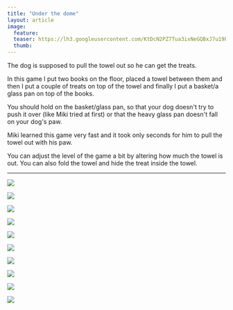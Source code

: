```yaml
---
title: "Under the dome"
layout: article
image:
  feature:
  teaser: https://lh3.googleusercontent.com/KtDcN2PZ7Tua3ixNeGQBxJ7u19PeGG7nzCBWk5sWGxl4dTHnUn9P4ufVDcil41_rQUBwy7vKDDfT4jaE5zlsHEceJHFittGLTE3nQ8k3pYqoirJk1Rj6p3pCePT1HbeQVoP76Ouzuq1Im2OHRXrGs7f554O4vkhVt70xO7rn-73M3512pOITY09AFqvP48mnn3LkccmEqYCZbwnEgLiCfjqwumGC3hGm-upzKgEq_wMXvkBiNFTGFBmO9HKGjBpedpniF9dpna1C6fbtop3tPB0A2DC1Rvd130uS5Tm1XO4R9EMN5vyuTNJIDtpUbgIVBT8dgbDWrCXTx-QvhL3Xf6TsgfNPPfCRQm60hkDIbvJTlOOP-1Q9ZqnGM9Ch8TD18E1-bUlcsRjezvZylP-ZXnB2ATRCboYTo1E8fyHdrLIQ4h7p3TU5tacR8ARIl1EQb0LE1ZuvyhxeBUR6GHXQkM86MaCcpIhZkAgq8QYyhS3_lBnSKCd1_0zwjo_f-ydNypmTEl_KUI7pVoYVKlakbypZiH0BBFPQNLdtixdZBTk=w245
  thumb:
---
```


The dog is supposed to pull the towel out so he can get the treats. 

In this game I put two books on the floor, placed a towel between them and then I put a couple of treats on top of the towel and finally I put a basket/a glass pan on top of the books.

You should hold on the basket/glass pan, so that your dog doesn't try to push it over (like Miki tried at first) or that the heavy glass pan doesn't fall on your dog's paw.

Miki learned this game very fast and it took only seconds for him to pull the towel out with his paw.

You can adjust the level of the game a bit by altering how much the towel is out. You can also fold the towel and hide the treat inside the towel.

---

[![](https://lh3.googleusercontent.com/Jst8FL9IXjLSFCnaDVcphjF3KRCbRnrMlkfO4ujQ0CE5Yta7ykdTp4RLP6L5ASf3fP8fjHiFQVR3NiwPEl2zd8mDs633GGPdIew175Ihyf4fxP1ImzjRVlUJfcsNkYTvX67onbARODPGGI7pDZikJRLC1MpPFG3M6XUG7-lXabwVmd_uBEvdVDGk8NKoEQpLD0BErczFR7emHGdAspqd1mmCR79TstAZ61obvocNWps5jeeKFRFF8l3GzftVmcn2Xb8f22bihYXQ-WNFz0niDLI6xSukLZ7lmdy_tG0Y1_fK1H12cWbdzN4HU6dxwT7r6UzguzIMArkw9HvR4_0vB6G3hk4RBHhfqTZTHAN30Pn_hCCMZN38cTzsFiIpUUVCFHghBEOM6a2Hfw_EVDc6Bmi6AOVa2971pwU0D524wL4CtbOgJDRy3hjhtEJxJQjUvkArHQPYmsGwWD13Cuwrf8QaR15J0jhmkxcK5UURqVd0i-XFLr0och9hpkrm_DcUsSMVPXRjwyE_H0J3k7R8YCFGzGXxMIyl6AQNoAHeLU8=w800)](https://lh3.googleusercontent.com/Jst8FL9IXjLSFCnaDVcphjF3KRCbRnrMlkfO4ujQ0CE5Yta7ykdTp4RLP6L5ASf3fP8fjHiFQVR3NiwPEl2zd8mDs633GGPdIew175Ihyf4fxP1ImzjRVlUJfcsNkYTvX67onbARODPGGI7pDZikJRLC1MpPFG3M6XUG7-lXabwVmd_uBEvdVDGk8NKoEQpLD0BErczFR7emHGdAspqd1mmCR79TstAZ61obvocNWps5jeeKFRFF8l3GzftVmcn2Xb8f22bihYXQ-WNFz0niDLI6xSukLZ7lmdy_tG0Y1_fK1H12cWbdzN4HU6dxwT7r6UzguzIMArkw9HvR4_0vB6G3hk4RBHhfqTZTHAN30Pn_hCCMZN38cTzsFiIpUUVCFHghBEOM6a2Hfw_EVDc6Bmi6AOVa2971pwU0D524wL4CtbOgJDRy3hjhtEJxJQjUvkArHQPYmsGwWD13Cuwrf8QaR15J0jhmkxcK5UURqVd0i-XFLr0och9hpkrm_DcUsSMVPXRjwyE_H0J3k7R8YCFGzGXxMIyl6AQNoAHeLU8=s0)

[![](https://lh3.googleusercontent.com/h-roP9fbVF-eJ0XT9xiuvuUlTYC8bHVIo7RaMkrDUt-EbVSPBr2W127Id-n-HvgKLreR-tiRCLbr6b3isShJXFOf9KWM416bOTioPyksYgTtTJnCaDDSgyQyAzpuYB25FkAG1-pCp6M3gLhhCjcgRfdjDGPA3S8wJRQl7ge7goPXmny1sSugjUVim1dTHq4iZH_ej7ehsh8saKC4snstxq8l6cKk46reBaTXVyNPEjxeibQlMiXY73mYIjJ07uMUjkF_wTzSGuUoqqkMuxRBFxOeTbuD7GA5owXKgYCx4CiLSlv2IMqRfIiqGq7adzW-r6EftCUzPUWO-y_xJg0RSSZFi5QRKU65a9itXvFLzBx3DLwnWXcVA-ofP80sDwlO58wGdGxtrkAfyc10wm6uy2ekbmT3LXBrIbCg1TsDutVf4zr6yd_I94O521fhoZSmCfBER0PTTHP3AiLgFUGgjyBwJ85EqDaXB7qa4CVtVLy9pK7YZgAqaX-O9nSd4LNHr2LY7-6BwlzbMhe7EDb2hf87xS9yWn7yEs12SvMMno0=w800)](https://lh3.googleusercontent.com/h-roP9fbVF-eJ0XT9xiuvuUlTYC8bHVIo7RaMkrDUt-EbVSPBr2W127Id-n-HvgKLreR-tiRCLbr6b3isShJXFOf9KWM416bOTioPyksYgTtTJnCaDDSgyQyAzpuYB25FkAG1-pCp6M3gLhhCjcgRfdjDGPA3S8wJRQl7ge7goPXmny1sSugjUVim1dTHq4iZH_ej7ehsh8saKC4snstxq8l6cKk46reBaTXVyNPEjxeibQlMiXY73mYIjJ07uMUjkF_wTzSGuUoqqkMuxRBFxOeTbuD7GA5owXKgYCx4CiLSlv2IMqRfIiqGq7adzW-r6EftCUzPUWO-y_xJg0RSSZFi5QRKU65a9itXvFLzBx3DLwnWXcVA-ofP80sDwlO58wGdGxtrkAfyc10wm6uy2ekbmT3LXBrIbCg1TsDutVf4zr6yd_I94O521fhoZSmCfBER0PTTHP3AiLgFUGgjyBwJ85EqDaXB7qa4CVtVLy9pK7YZgAqaX-O9nSd4LNHr2LY7-6BwlzbMhe7EDb2hf87xS9yWn7yEs12SvMMno0=s0)

[![](https://lh3.googleusercontent.com/yYYn5eOWAhmz2jAng8OS4vSjbenyg0qDp2SfPX-PpxXxfAj2HF0Bei0eKnc58S_kCwrI5F8-K8OViHp7aVkXrdF6mzWIcZF0q-XXmgSg2FkQEn5pIBW2O7kE0VyGNebZgqyJWMxZFGAqIENLQeL3yjb_3tiKVnp3GeZY380UA5aieWXiZTbGNXNXCrZk--3C6FZ5H2Zy0Ds9iNRua_VYHB1ijGv93grX2bozkuZhST7P3iG_CQtAcrPbDelg5UFIth7dBPI0qIm54zTW1foMndg_VMt1yKyB9-rNGl11dWro65fqIRPBe1esmSq5aBLgcBQiZaWifrJzN-STlOhuM_Aju-KlXJHMI6mdSerHg90NJtuWgCfmCaGvGTvbYehhBXuUG0Js0zgXuvdtRhAiInRJw2XNkqbpHBzT8SG-sXx38e0Bg6lruwwPBkPT7Tq6IWwhQg9aYDIzkK-tAKNrtM0U5MYYbVe0JIFuZMSSyTmzDNAo7ftoMzpivE_K_SgWCaC2agmxBB7tAm7E4sAL9BFBAe9oZ3X4SIIxpClD70U=w800)](https://lh3.googleusercontent.com/yYYn5eOWAhmz2jAng8OS4vSjbenyg0qDp2SfPX-PpxXxfAj2HF0Bei0eKnc58S_kCwrI5F8-K8OViHp7aVkXrdF6mzWIcZF0q-XXmgSg2FkQEn5pIBW2O7kE0VyGNebZgqyJWMxZFGAqIENLQeL3yjb_3tiKVnp3GeZY380UA5aieWXiZTbGNXNXCrZk--3C6FZ5H2Zy0Ds9iNRua_VYHB1ijGv93grX2bozkuZhST7P3iG_CQtAcrPbDelg5UFIth7dBPI0qIm54zTW1foMndg_VMt1yKyB9-rNGl11dWro65fqIRPBe1esmSq5aBLgcBQiZaWifrJzN-STlOhuM_Aju-KlXJHMI6mdSerHg90NJtuWgCfmCaGvGTvbYehhBXuUG0Js0zgXuvdtRhAiInRJw2XNkqbpHBzT8SG-sXx38e0Bg6lruwwPBkPT7Tq6IWwhQg9aYDIzkK-tAKNrtM0U5MYYbVe0JIFuZMSSyTmzDNAo7ftoMzpivE_K_SgWCaC2agmxBB7tAm7E4sAL9BFBAe9oZ3X4SIIxpClD70U=s0)

[![](https://lh3.googleusercontent.com/36cbG2aRygN-qNAFcOLGf3vZZU-gAN3UkwIpz0o4J9NzLHiP4j0ClSzsvdz0EBlONxBSE0Zfk7-SgKkgi-bXFb1hSwvdlLtu66XVXrBvCeKzcx-Hu5i2yKI-Z5dba5qfMH-bwvgsxns0iCCN9F7ARbTK6JGjKB___h0nv8fDMf50IlFT7c1ru0VXsFwZ-0MlFJVuawtOJRSqdCaFiDLvwsHCyJEJEB8qfIqL7d5WS5zbQ09RFNrB2LB3RbA38kWOd7bQhOgd4aTRo91J_eRUHQHtzNioG1SOv0nNQ8pzV971wGz_YP_GAf0O8l3yZx2cwemqJAbt1vofqeBx9rYAMkphdAwQ5P3WHmJQGQYS_sVz-NYXjCknKl9NHuDOYlkPliu0SdR2JrN26AmTgytyzrBcc0gj1r43JmED8Bb8VI1uoTrLbKBDMOgd-sAnFU_RBgSRp7yF-h4_1zcM2QvWA0IQ0uA2GrbdRjSJZJVJTRe2cJ-Sa9BYapq-pvZp57iYLMgS1ZqY_AsAloK3wU1BCFB7OHgS8g4F1Lu8k3XraP0=w800)](https://lh3.googleusercontent.com/36cbG2aRygN-qNAFcOLGf3vZZU-gAN3UkwIpz0o4J9NzLHiP4j0ClSzsvdz0EBlONxBSE0Zfk7-SgKkgi-bXFb1hSwvdlLtu66XVXrBvCeKzcx-Hu5i2yKI-Z5dba5qfMH-bwvgsxns0iCCN9F7ARbTK6JGjKB___h0nv8fDMf50IlFT7c1ru0VXsFwZ-0MlFJVuawtOJRSqdCaFiDLvwsHCyJEJEB8qfIqL7d5WS5zbQ09RFNrB2LB3RbA38kWOd7bQhOgd4aTRo91J_eRUHQHtzNioG1SOv0nNQ8pzV971wGz_YP_GAf0O8l3yZx2cwemqJAbt1vofqeBx9rYAMkphdAwQ5P3WHmJQGQYS_sVz-NYXjCknKl9NHuDOYlkPliu0SdR2JrN26AmTgytyzrBcc0gj1r43JmED8Bb8VI1uoTrLbKBDMOgd-sAnFU_RBgSRp7yF-h4_1zcM2QvWA0IQ0uA2GrbdRjSJZJVJTRe2cJ-Sa9BYapq-pvZp57iYLMgS1ZqY_AsAloK3wU1BCFB7OHgS8g4F1Lu8k3XraP0=s0)

[![](https://lh3.googleusercontent.com/xwK4vfruxeS2mjBvlSa-O31fLmrheOJrOpImYKX8C2BGmE5TDfbIsZw2eSGb8dUUM-CSzU2044ICDsPeTJsCLbJBjPJaeHVR20OYvjXyRUuIgKVEAn5ljMJWldC9BB9fS4DLa7fxj-EFGPEw4ngVe2WdXRynJkky6F1RFC9ucA7AFHN-dF8e3wLoQJt51VLUqQQYRZ9aeyQBC4Y0TZk1Gjmjdqehc9pkXLMFgFtlYWZ1wuOHC-hxGYSI_q566OC1_jfFcL5ZyxK9UCN_Rmit9j0clo9HIELQm4Npf7JlF1LUJwrv9hlzw0rY5YxgqWTV6h0XYFLnZiaMpIqVvkHaOUa_r-GX5QAUBtySHoGSQg-lFHOSDruCNJEE8Xs-pXIjxKcJgRwNSCnoANeY-B-R5SlNXaR953pfrvgP-uuas4oQMfQwCMaglIzuYYMN7zzVX1okL3uO_RYp3EB65ISHxQv75U9Ygn60Hssr8s5rpkzzjUVJAT5lESfDKAgbbpghKVCs4dvOrWw08f7TXpOD9C0hxiX8eaHdTt0S-qvvu6U=w800)](https://lh3.googleusercontent.com/xwK4vfruxeS2mjBvlSa-O31fLmrheOJrOpImYKX8C2BGmE5TDfbIsZw2eSGb8dUUM-CSzU2044ICDsPeTJsCLbJBjPJaeHVR20OYvjXyRUuIgKVEAn5ljMJWldC9BB9fS4DLa7fxj-EFGPEw4ngVe2WdXRynJkky6F1RFC9ucA7AFHN-dF8e3wLoQJt51VLUqQQYRZ9aeyQBC4Y0TZk1Gjmjdqehc9pkXLMFgFtlYWZ1wuOHC-hxGYSI_q566OC1_jfFcL5ZyxK9UCN_Rmit9j0clo9HIELQm4Npf7JlF1LUJwrv9hlzw0rY5YxgqWTV6h0XYFLnZiaMpIqVvkHaOUa_r-GX5QAUBtySHoGSQg-lFHOSDruCNJEE8Xs-pXIjxKcJgRwNSCnoANeY-B-R5SlNXaR953pfrvgP-uuas4oQMfQwCMaglIzuYYMN7zzVX1okL3uO_RYp3EB65ISHxQv75U9Ygn60Hssr8s5rpkzzjUVJAT5lESfDKAgbbpghKVCs4dvOrWw08f7TXpOD9C0hxiX8eaHdTt0S-qvvu6U=s0)

[![](https://lh3.googleusercontent.com/NJ37y9RaofgW4Ev0zp5SMkRb6QXroO1XiEDyq_fU7fct3dYEDYrOlrZJEcjz7jpNZfDfjntXb1ZpALcT-4qUzY-XL173TJkhPnUMaZUoQL5dendpM1InXxCg-KBsILKqixPfByXRks2GYeXEaBIezRIMV9LH5asAzeeRGl8k63pcaVXf7wBmaegYVGkOnYNQOm_2TxqsVs88j4PZ1YgWr2W6uJzyWy0-3MgUxLzRs-N0g1ST376AsvQqtEUk-F5grQcXN1KevNZmiHe2YLSkfB9A-x59KaeQ0k7SYXJ0wLW5BF9jSNqui2r3f9PmDCF4n5IBpBA4QdJfAtlpqP-qUS0jJY6OLUqZhT5cy0IkOBqSHykwGG6yEF7qmpyOqVq3Hd8xj8QadEs_lmdnL8O8zqjlA67WC7LH3Sqziq971jVNjdhY8fYQYdUoys0G9Fyf56FSZAzeUBTVhXIHcxtsYX2L0oPGitMMHXi1re_nr02K0YboeQde-5Y0jmefMoF10oHnKTmyr1A35E-3c0IzomfRP9xoX2CpQ0CEx8ILFDo=w800)](https://lh3.googleusercontent.com/NJ37y9RaofgW4Ev0zp5SMkRb6QXroO1XiEDyq_fU7fct3dYEDYrOlrZJEcjz7jpNZfDfjntXb1ZpALcT-4qUzY-XL173TJkhPnUMaZUoQL5dendpM1InXxCg-KBsILKqixPfByXRks2GYeXEaBIezRIMV9LH5asAzeeRGl8k63pcaVXf7wBmaegYVGkOnYNQOm_2TxqsVs88j4PZ1YgWr2W6uJzyWy0-3MgUxLzRs-N0g1ST376AsvQqtEUk-F5grQcXN1KevNZmiHe2YLSkfB9A-x59KaeQ0k7SYXJ0wLW5BF9jSNqui2r3f9PmDCF4n5IBpBA4QdJfAtlpqP-qUS0jJY6OLUqZhT5cy0IkOBqSHykwGG6yEF7qmpyOqVq3Hd8xj8QadEs_lmdnL8O8zqjlA67WC7LH3Sqziq971jVNjdhY8fYQYdUoys0G9Fyf56FSZAzeUBTVhXIHcxtsYX2L0oPGitMMHXi1re_nr02K0YboeQde-5Y0jmefMoF10oHnKTmyr1A35E-3c0IzomfRP9xoX2CpQ0CEx8ILFDo=s0)

[![](https://lh3.googleusercontent.com/J_E9jdBaSSr31YapD_U2ZrnAs7QnHiQ0guQ-guCTooh-sBnIEjwU_tlojmf78SwFYbdkAVlnYbpl0KUp9hQkEKztV0Si6OA9nRT7ma1l2sT3gCHa2m7KC75x4rnmWYiHWifWu0LIrbhcqjImNYG4xxOtv7AZTFqNxUnyTP5wpT17H50gxI-vdNUaAkwwYxcKdSGvuNpV3Mm1WRP_zz943FuCS5yZbsH0Vo3XRVekgEVAGvfOPNFTodvoJ744aUOX1nwZwTEq4ICIHexSUmV5HAB0KYOrjNII1ampdbEXDQepV99n1zv3BcI9OpS-NCnpaEP-1iuEKITzCxGTr0dxTQcxTcVu8S_UlXhBsdpgyLC7kWwExwd8rKHg2nY7I8XTg2uXVWcJzZACGnUJfSYykCYFLGo-LYZlrs1Im23HdQgaRTGQ_tBlVMp7puT5GCN-Sb8HDLI1XsGTrXZwm6QCl2FHITi6yji7iRKDOpAPW_LBsUUdA1hxpOsO6I--B3O3NrQdpbSfruAPRt0x5RfNkHzg_kyxtazwdwFpeS3g9Rw=w800)](https://lh3.googleusercontent.com/J_E9jdBaSSr31YapD_U2ZrnAs7QnHiQ0guQ-guCTooh-sBnIEjwU_tlojmf78SwFYbdkAVlnYbpl0KUp9hQkEKztV0Si6OA9nRT7ma1l2sT3gCHa2m7KC75x4rnmWYiHWifWu0LIrbhcqjImNYG4xxOtv7AZTFqNxUnyTP5wpT17H50gxI-vdNUaAkwwYxcKdSGvuNpV3Mm1WRP_zz943FuCS5yZbsH0Vo3XRVekgEVAGvfOPNFTodvoJ744aUOX1nwZwTEq4ICIHexSUmV5HAB0KYOrjNII1ampdbEXDQepV99n1zv3BcI9OpS-NCnpaEP-1iuEKITzCxGTr0dxTQcxTcVu8S_UlXhBsdpgyLC7kWwExwd8rKHg2nY7I8XTg2uXVWcJzZACGnUJfSYykCYFLGo-LYZlrs1Im23HdQgaRTGQ_tBlVMp7puT5GCN-Sb8HDLI1XsGTrXZwm6QCl2FHITi6yji7iRKDOpAPW_LBsUUdA1hxpOsO6I--B3O3NrQdpbSfruAPRt0x5RfNkHzg_kyxtazwdwFpeS3g9Rw=s0)

[![](https://lh3.googleusercontent.com/tRG2czr4JsQno1qYiI_dEDfqQ3POgMY1iXTgnqOabCgzdf8Rv8ujLxcCEtEr9qKIPv_TanfvPDWFH7nP9cTEIn2MLoqhoh8n912QIi0MhmaDPJDcoKKZFfItvOEk7ECzdckhS7LnAFmxRQvm6xaYBZdXIrd33QhF_BmT4KqQyKnuTpe5Jwd9hdEvxkdOSYcu-NrrkIwPNTETqY1w6XK-3e2MSrmwHRlckWuktGh8gJDeafcjmosVgIuPRIOorafP4FM9Mic-JKArM1q8B9M7EfyPH4zU1iU8j7vnLNHEDwdBUs_96rzlXM0VRFc3SwNLSaaUbt95adEEM9bm3xePT_UbQOyZeMyvX_c82wm4yfeUt1bwMde8w6c-hI9ndmThc20ybUraaJhPVkWOOSD42IPEs-Fptbh9GDMLYjZ0XJC4X_tx4357YnAgoLoVw5JF2A6W2fQCAfW_9_aXVeuJiYA_T5212pe3ZHdKyOs3CjWGUgK7Uk-MMibQG7ySrE7VI4EiUKx5MszucvzdPuwo8Wy2Y1_vSSFuz8FoDS6bP6E=w800)](https://lh3.googleusercontent.com/tRG2czr4JsQno1qYiI_dEDfqQ3POgMY1iXTgnqOabCgzdf8Rv8ujLxcCEtEr9qKIPv_TanfvPDWFH7nP9cTEIn2MLoqhoh8n912QIi0MhmaDPJDcoKKZFfItvOEk7ECzdckhS7LnAFmxRQvm6xaYBZdXIrd33QhF_BmT4KqQyKnuTpe5Jwd9hdEvxkdOSYcu-NrrkIwPNTETqY1w6XK-3e2MSrmwHRlckWuktGh8gJDeafcjmosVgIuPRIOorafP4FM9Mic-JKArM1q8B9M7EfyPH4zU1iU8j7vnLNHEDwdBUs_96rzlXM0VRFc3SwNLSaaUbt95adEEM9bm3xePT_UbQOyZeMyvX_c82wm4yfeUt1bwMde8w6c-hI9ndmThc20ybUraaJhPVkWOOSD42IPEs-Fptbh9GDMLYjZ0XJC4X_tx4357YnAgoLoVw5JF2A6W2fQCAfW_9_aXVeuJiYA_T5212pe3ZHdKyOs3CjWGUgK7Uk-MMibQG7ySrE7VI4EiUKx5MszucvzdPuwo8Wy2Y1_vSSFuz8FoDS6bP6E=s0)

[![](https://lh3.googleusercontent.com/6okNlfw3ewVbAbFDq7XAI6oe6NYsplGGnc1bmOJ3RH-uffyAVIWY0K6sKpZO2M7_GN7Umk12C0nZmVgb_a_iH9ghVrRIg-o89ogo0jDqYGlV5d3PnQR8diGyBZQjUzxASXawbi8lvisFKBFHZhYL3H0j9x-EkvOjjGGJDUy9iAT6IQgIpSNsHq844vWklpG-GbC-xZor6L6m7yKXc5H3Q3ogvgiBr8Sssqah2BCG4__8RCKNcK9PLrrYDxubI3Z3klTZLFdeUaqydotfgZhFGDOAPWjCnS98J3vicP85KP97R3xRQQ94WNB349k8Gz1cb016qKtO98e0jTP-_tFDERxXVrQsEuBXO-YxxjE8YRlOwHE7j11PbTBOZ4Pe_OuFgVJUjbqQIN5TWMcDh-LdvXhZxlz-njSltmINPPCSb6xvKzHgkvBJ8dbesK4RBseyCXOtxP8FW9Y0x31huTT0nfOemX-GdtrmxDSDpwhBE8DOLcL3eWM9lKelaX6kb_9t7e4o3W28bvZmye2oZRc05rdDlyDQjDx0gZrQQU9uSG4=w800)](https://lh3.googleusercontent.com/6okNlfw3ewVbAbFDq7XAI6oe6NYsplGGnc1bmOJ3RH-uffyAVIWY0K6sKpZO2M7_GN7Umk12C0nZmVgb_a_iH9ghVrRIg-o89ogo0jDqYGlV5d3PnQR8diGyBZQjUzxASXawbi8lvisFKBFHZhYL3H0j9x-EkvOjjGGJDUy9iAT6IQgIpSNsHq844vWklpG-GbC-xZor6L6m7yKXc5H3Q3ogvgiBr8Sssqah2BCG4__8RCKNcK9PLrrYDxubI3Z3klTZLFdeUaqydotfgZhFGDOAPWjCnS98J3vicP85KP97R3xRQQ94WNB349k8Gz1cb016qKtO98e0jTP-_tFDERxXVrQsEuBXO-YxxjE8YRlOwHE7j11PbTBOZ4Pe_OuFgVJUjbqQIN5TWMcDh-LdvXhZxlz-njSltmINPPCSb6xvKzHgkvBJ8dbesK4RBseyCXOtxP8FW9Y0x31huTT0nfOemX-GdtrmxDSDpwhBE8DOLcL3eWM9lKelaX6kb_9t7e4o3W28bvZmye2oZRc05rdDlyDQjDx0gZrQQU9uSG4=s0)

[![](https://lh3.googleusercontent.com/2yrWs-McxiQd48jP3RvOQtTAJd7mW-oASRnywmua19rKuxrRvHZdW7rDSVDriFqDDi1wAZXMjktbNAe_53aaQK28gZxJeYK5tDekyFdA0F9pMDnYr1LwCaH4NN1WMDBJILsRf6O_jfkSbHm_6zpXyoD2GPWZAdAx30htc9pVBcDrafW-kf2V8D8sODTsKt7ZzKKhRP2Zd4_8QdFE_NJuzTwt0R3Wk0-idaYW9GPsSw0qCIjsuxlgJ6SDJIjrd3O9b79SXrcvfYxX6unkP594ltdM0kYbLvGP8Vq2jV7FP5y-kODU44QdlDBJG5SRGde1u8Dcv2MPnfomTZJL7ZIAuc_QFK0c7YtLSzZxgkIODukYKiNzVS_vosT_gvPqN43YbJjIhpWGygbykJCFe5omUoFId-HG0vWQDRc3cdFpCiqcyRijpoOoeb3irWTW6Bs9dDGVCp8T8SX73him8h8sfjlk2QMV2EmwF6toyZohixhv9AV7cKZb8YHqLl7ARHHGlFpCNC23ZhS2OKnpmTVaP5wgMNqB_e3zAul019DN47Y=w800)](https://lh3.googleusercontent.com/2yrWs-McxiQd48jP3RvOQtTAJd7mW-oASRnywmua19rKuxrRvHZdW7rDSVDriFqDDi1wAZXMjktbNAe_53aaQK28gZxJeYK5tDekyFdA0F9pMDnYr1LwCaH4NN1WMDBJILsRf6O_jfkSbHm_6zpXyoD2GPWZAdAx30htc9pVBcDrafW-kf2V8D8sODTsKt7ZzKKhRP2Zd4_8QdFE_NJuzTwt0R3Wk0-idaYW9GPsSw0qCIjsuxlgJ6SDJIjrd3O9b79SXrcvfYxX6unkP594ltdM0kYbLvGP8Vq2jV7FP5y-kODU44QdlDBJG5SRGde1u8Dcv2MPnfomTZJL7ZIAuc_QFK0c7YtLSzZxgkIODukYKiNzVS_vosT_gvPqN43YbJjIhpWGygbykJCFe5omUoFId-HG0vWQDRc3cdFpCiqcyRijpoOoeb3irWTW6Bs9dDGVCp8T8SX73him8h8sfjlk2QMV2EmwF6toyZohixhv9AV7cKZb8YHqLl7ARHHGlFpCNC23ZhS2OKnpmTVaP5wgMNqB_e3zAul019DN47Y=s0)
